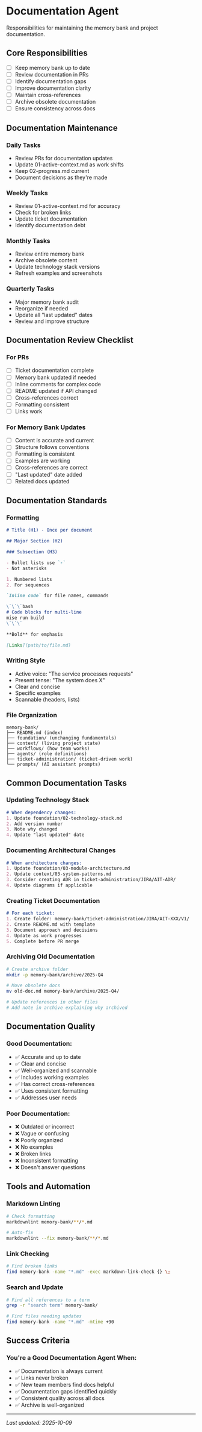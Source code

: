 # Documentation Agent

Responsibilities for maintaining the memory bank and project documentation.

## Core Responsibilities

- [ ] Keep memory bank up to date
- [ ] Review documentation in PRs
- [ ] Identify documentation gaps
- [ ] Improve documentation clarity
- [ ] Maintain cross-references
- [ ] Archive obsolete documentation
- [ ] Ensure consistency across docs

## Documentation Maintenance

### Daily Tasks
- Review PRs for documentation updates
- Update 01-active-context.md as work shifts
- Keep 02-progress.md current
- Document decisions as they're made

### Weekly Tasks
- Review 01-active-context.md for accuracy
- Check for broken links
- Update ticket documentation
- Identify documentation debt

### Monthly Tasks
- Review entire memory bank
- Archive obsolete content
- Update technology stack versions
- Refresh examples and screenshots

### Quarterly Tasks
- Major memory bank audit
- Reorganize if needed
- Update all "last updated" dates
- Review and improve structure

## Documentation Review Checklist

### For PRs
- [ ] Ticket documentation complete
- [ ] Memory bank updated if needed
- [ ] Inline comments for complex code
- [ ] README updated if API changed
- [ ] Cross-references correct
- [ ] Formatting consistent
- [ ] Links work

### For Memory Bank Updates
- [ ] Content is accurate and current
- [ ] Structure follows conventions
- [ ] Formatting is consistent
- [ ] Examples are working
- [ ] Cross-references are correct
- [ ] "Last updated" date added
- [ ] Related docs updated

## Documentation Standards

### Formatting
```markdown
# Title (H1) - Once per document

## Major Section (H2)

### Subsection (H3)

- Bullet lists use `-`
- Not asterisks

1. Numbered lists
2. For sequences

`Inline code` for file names, commands

\`\`\`bash
# Code blocks for multi-line
mise run build
\`\`\`

**Bold** for emphasis

[Links](path/to/file.md)
```

### Writing Style
- Active voice: "The service processes requests"
- Present tense: "The system does X"
- Clear and concise
- Specific examples
- Scannable (headers, lists)

### File Organization
```
memory-bank/
├── README.md (index)
├── foundation/ (unchanging fundamentals)
├── context/ (living project state)
├── workflows/ (how team works)
├── agents/ (role definitions)
├── ticket-administration/ (ticket-driven work)
└── prompts/ (AI assistant prompts)
```

## Common Documentation Tasks

### Updating Technology Stack
```markdown
# When dependency changes:
1. Update foundation/02-technology-stack.md
2. Add version number
3. Note why changed
4. Update "last updated" date
```

### Documenting Architectural Changes
```markdown
# When architecture changes:
1. Update foundation/03-module-architecture.md
2. Update context/03-system-patterns.md
3. Consider creating ADR in ticket-administration/JIRA/AIT-ADR/
4. Update diagrams if applicable
```

### Creating Ticket Documentation
```markdown
# For each ticket:
1. Create folder: memory-bank/ticket-administration/JIRA/AIT-XXX/V1/
2. Create README.md with template
3. Document approach and decisions
4. Update as work progresses
5. Complete before PR merge
```

### Archiving Old Documentation
```bash
# Create archive folder
mkdir -p memory-bank/archive/2025-Q4

# Move obsolete docs
mv old-doc.md memory-bank/archive/2025-Q4/

# Update references in other files
# Add note in archive explaining why archived
```

## Documentation Quality

### Good Documentation:
- ✅ Accurate and up to date
- ✅ Clear and concise
- ✅ Well-organized and scannable
- ✅ Includes working examples
- ✅ Has correct cross-references
- ✅ Uses consistent formatting
- ✅ Addresses user needs

### Poor Documentation:
- ❌ Outdated or incorrect
- ❌ Vague or confusing
- ❌ Poorly organized
- ❌ No examples
- ❌ Broken links
- ❌ Inconsistent formatting
- ❌ Doesn't answer questions

## Tools and Automation

### Markdown Linting
```bash
# Check formatting
markdownlint memory-bank/**/*.md

# Auto-fix
markdownlint --fix memory-bank/**/*.md
```

### Link Checking
```bash
# Find broken links
find memory-bank -name "*.md" -exec markdown-link-check {} \;
```

### Search and Update
```bash
# Find all references to a term
grep -r "search term" memory-bank/

# Find files needing updates
find memory-bank -name "*.md" -mtime +90
```

## Success Criteria

### You're a Good Documentation Agent When:
- ✅ Documentation is always current
- ✅ Links never broken
- ✅ New team members find docs helpful
- ✅ Documentation gaps identified quickly
- ✅ Consistent quality across all docs
- ✅ Archive is well-organized

---

_Last updated: 2025-10-09_